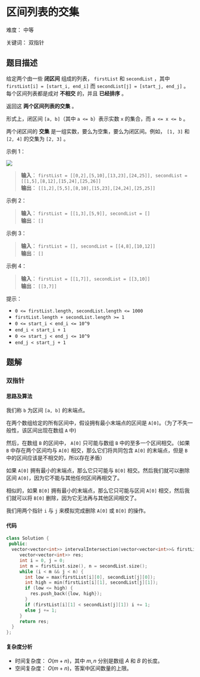 # 区间列表的交集

难度： 中等

关键词： 双指针

## 题目描述

给定两个由一些 **闭区间** 组成的列表， `firstList` 和 `secondList` ，其中 `firstList[i] = [start_i, end_i]` 而 `secondList[j] = [start_j, end_j]` 。每个区间列表都是成对 **不相交** 的，并且 **已经排序** 。

返回这 **两个区间列表的交集** 。

形式上，闭区间 `[a, b]`（其中 `a <= b`）表示实数 `x` 的集合，而 `a <= x <= b` 。

两个闭区间的 **交集** 是一组实数，要么为空集，要么为闭区间。例如， `[1, 3]` 和 `[2, 4]` 的交集为 `[2, 3]` 。

示例 1：

![](https://assets.leetcode.com/uploads/2019/01/30/interval1.png)

>**输入**： `firstList = [[0,2],[5,10],[13,23],[24,25]], secondList = [[1,5],[8,12],[15,24],[25,26]]` <br>
**输出**： `[[1,2],[5,5],[8,10],[15,23],[24,24],[25,25]]`

示例 2：

>**输入**： `firstList = [[1,3],[5,9]], secondList = []` <br>
**输出**： `[]`

示例 3：

>**输入**： `firstList = [], secondList = [[4,8],[10,12]]` <br>
**输出**： `[]`

示例 4：

>**输入**： `firstList = [[1,7]], secondList = [[3,10]]` <br>
**输出**： `[[3,7]]`

提示：

* `0 <= firstList.length, secondList.length <= 1000`
* `firstList.length + secondList.length >= 1`
* `0 <= start_i < end_i <= 10^9`
* `end_i < start_i + 1`
* `0 <= start_j < end_j <= 10^9`
* `end_j < start_j + 1`

## 题解

### 双指针

#### 思路及算法

我们称 `b` 为区间 `[a, b]` 的末端点。

在两个数组给定的所有区间中，假设拥有最小末端点的区间是 `A[0]`。（为了不失一般性，该区间出现在数组 `A` 中)

然后，在数组 `B` 的区间中， `A[0]` 只可能与数组 `B` 中的至多一个区间相交。（如果 `B` 中存在两个区间均与 `A[0]` 相交，那么它们将共同包含 `A[0]` 的末端点，但是 `B` 中的区间应该是不相交的，所以存在矛盾）

如果 `A[0]` 拥有最小的末端点，那么它只可能与 `B[0]` 相交。然后我们就可以删除区间 `A[0]`，因为它不能与其他任何区间再相交了。

相似的，如果 `B[0]` 拥有最小的末端点，那么它只可能与区间 `A[0]` 相交，然后我们就可以将 `B[0]` 删除，因为它无法再与其他区间相交了。

我们用两个指针 `i` 与 `j` 来模拟完成删除 `A[0]` 或 `B[0]` 的操作。

#### 代码

```cpp
class Solution {
 public:
  vector<vector<int>> intervalIntersection(vector<vector<int>>& firstList, vector<vector<int>>& secondList) {
     vector<vector<int>> res;
     int i = 0, j = 0;
     int m = firstList.size(), n = secondList.size();
     while (i < m && j < n) {
       int low = max(firstList[i][0], secondList[j][0]);
       int high = min(firstList[i][1], secondList[j][1]);
       if (low <= high) {
         res.push_back({low, high});
       }
       if (firstList[i][1] < secondList[j][1]) i += 1;
       else j += 1;
     }
     return res;
  }
};
```

#### 复杂度分析

* 时间复杂度： $O(m + n)$，其中 $m, n$ 分别是数组 $A$ 和 $B$ 的长度。
* 空间复杂度： $O(m + n)$，答案中区间数量的上限。